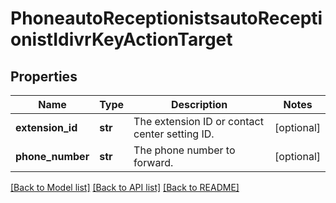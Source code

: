 # PhoneautoReceptionistsautoReceptionistIdivrKeyActionTarget

## Properties
Name | Type | Description | Notes
------------ | ------------- | ------------- | -------------
**extension_id** | **str** | The extension ID or contact center setting ID. | [optional] 
**phone_number** | **str** | The phone number to forward. | [optional] 

[[Back to Model list]](../README.md#documentation-for-models) [[Back to API list]](../README.md#documentation-for-api-endpoints) [[Back to README]](../README.md)

